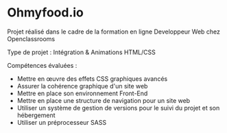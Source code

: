 # Ohmyfood.io 

Projet réalisé dans le cadre de la formation en ligne Developpeur Web chez Openclassrooms

Type de projet : Intégration & Animations HTML/CSS 

Compétences évaluées :

  - Mettre en œuvre des effets CSS graphiques avancés
  - Assurer la cohérence graphique d'un site web
  - Mettre en place son environnement Front-End
  - Mettre en place une structure de navigation pour un site web
  - Utiliser un système de gestion de versions pour le suivi du projet et son hébergement
  - Utiliser un préprocesseur SASS 

